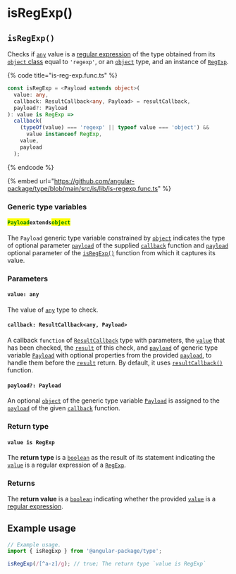 # isRegExp()

## `isRegExp()`

Checks if [`any`](https://www.typescriptlang.org/docs/handbook/2/everyday-types.html#any) value is a [regular expression](https://developer.mozilla.org/en-US/docs/Web/JavaScript/Guide/Regular\_Expressions) of the type obtained from its [`object` class](https://developer.mozilla.org/en-US/docs/Web/JavaScript/Reference/Global\_Objects/Object/toString#using\_tostring\_to\_detect\_object\_class) equal to `'regexp'`, or an [`object`](https://developer.mozilla.org/en-US/docs/Web/JavaScript/Reference/Global\_Objects/Object) type, and an instance of [`RegExp`](https://developer.mozilla.org/en-US/docs/Web/JavaScript/Reference/Global\_Objects/RegExp).

{% code title="is-reg-exp.func.ts" %}
```typescript
const isRegExp = <Payload extends object>(
  value: any,
  callback: ResultCallback<any, Payload> = resultCallback,
  payload?: Payload
): value is RegExp =>
  callback(
    (typeOf(value) === 'regexp' || typeof value === 'object') &&
      value instanceof RegExp,
    value,
    payload
  );
```
{% endcode %}

{% embed url="https://github.com/angular-package/type/blob/main/src/is/lib/is-regexp.func.ts" %}

### Generic type variables

#### <mark style="color:green;">**`Payload`**</mark>**`extends`**<mark style="color:green;">**`object`**</mark>

The `Payload` generic type variable constrained by [`object`](https://www.typescriptlang.org/docs/handbook/basic-types.html#object) indicates the type of optional parameter [`payload`](../types/resultcallback.md#payload-payload) of the supplied [`callback`](isregexp.md#callback-resultcallback-less-than-any-payload-greater-than) function and [`payload`](isregexp.md#payload-payload) optional parameter of the [`isRegExp()`](isregexp.md#isregexp) function from which it captures its value.

### Parameters

#### `value: any`

The value of [`any`](https://www.typescriptlang.org/docs/handbook/2/everyday-types.html#any) type to check.

#### `callback: ResultCallback<any, Payload>`

A callback `function` of [`ResultCallback`](../types/resultcallback.md) type with parameters, the [`value`](isregexp.md#value-any) that has been checked, the [`result`](../types/resultcallback.md#result-boolean) of this check, and [`payload`](../types/resultcallback.md#payload-payload) of generic type variable [`Payload`](isregexp.md#payloadextendsobject) with optional properties from the provided [`payload`](isregexp.md#payload-payload), to handle them before the [`result`](../types/resultcallback.md#result-boolean) return. By default, it uses [`resultCallback()`](../helper/resultcallback.md) function.

#### `payload?: Payload`

An optional [`object`](https://developer.mozilla.org/en-US/docs/Web/JavaScript/Reference/Global\_Objects/Object) of the generic type variable [`Payload`](isregexp.md#payloadextendsobject) is assigned to the [`payload`](../types/resultcallback.md#payload-payload) of the given [`callback`](isregexp.md#callback-resultcallback-less-than-any-payload-greater-than) function.

### Return type

#### `value is RegExp`

The **return type** is a [`boolean`](https://www.typescriptlang.org/docs/handbook/basic-types.html#boolean) as the result of its statement indicating the [`value`](isregexp.md#value-any) is a regular expression of a [`RegExp`](https://developer.mozilla.org/en-US/docs/Web/JavaScript/Reference/Global\_Objects/RegExp).

### Returns

The **return value** is a [`boolean`](https://developer.mozilla.org/en-US/docs/Web/JavaScript/Reference/Global\_Objects/Boolean) indicating whether the provided [`value`](isregexp.md#value-any) is a [regular expression](https://developer.mozilla.org/en-US/docs/Web/JavaScript/Guide/Regular\_Expressions).

## Example usage

```typescript
// Example usage.
import { isRegExp } from '@angular-package/type';

isRegExp(/[^a-z]/g); // true; The return type `value is RegExp`
```
